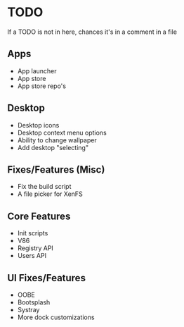 # TODO
If a TODO is not in here, chances it's in a comment in a file
## Apps
- App launcher
- App store
- App store repo's
## Desktop
- Desktop icons
- Desktop context menu options
- Ability to change wallpaper
- Add desktop "selecting"
## Fixes/Features (Misc)
- Fix the build script
- A file picker for XenFS
## Core Features
- Init scripts
- V86
- Registry API
- Users API
## UI Fixes/Features
- OOBE
- Bootsplash
- Systray
- More dock customizations